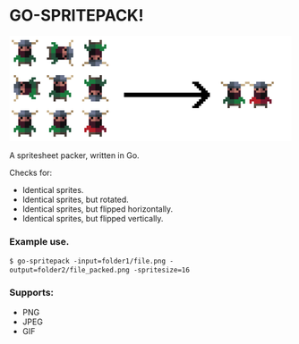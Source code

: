 # GO-SPRITEPACK!

![Example](https://github.com/Holmqvist1990/go-spritepack/blob/master/example.png?raw=true)

A spritesheet packer, written in Go.

Checks for:
* Identical sprites.
* Identical sprites, but rotated.
* Identical sprites, but flipped horizontally.
* Identical sprites, but flipped vertically.

### **Example use.**
```
$ go-spritepack -input=folder1/file.png -output=folder2/file_packed.png -spritesize=16
```

### **Supports:**
- PNG
- JPEG
- GIF
